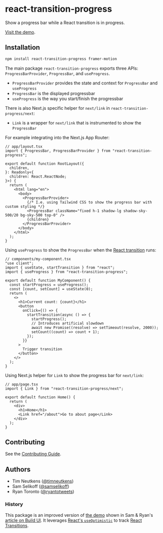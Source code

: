 # react-transition-progress

Show a progress bar while a React transition is in progress.

[Visit the demo](https://react-transition-progress.vercel.app/).

## Installation

```bash
npm install react-transition-progress framer-motion
```

The main package `react-transition-progress` exports three APIs: `ProgressBarProvider`, `ProgressBar`, and `useProgress`.

- `ProgressBarProvider` provides the state and context for `ProgressBar` and `useProgress`
- `ProgressBar` is the displayed progressbar
- `useProgress` is the way you start/finish the progressbar

There is also Next.js specific helper for `next/link` in `react-transition-progress/next`:

- `Link` is a wrapper for `next/link` that is instrumented to show the `ProgressBar`

For example integrating into the Next.js App Router:

```tsx
// app/layout.tsx
import { ProgressBar, ProgressBarProvider } from "react-transition-progress";

export default function RootLayout({
  children,
}: Readonly<{
  children: React.ReactNode;
}>) {
  return (
    <html lang="en">
      <body>
        <ProgressBarProvider>
          {/* I.e. using Tailwind CSS to show the progress bar with custom styling */}
          <ProgressBar className="fixed h-1 shadow-lg shadow-sky-500/20 bg-sky-500 top-0" />
          {children}
        </ProgressBarProvider>
      </body>
    </html>
  );
}
```

Using `useProgress` to show the `ProgressBar` when the [React transition](https://react.dev/reference/react/useTransition#starttransition) runs:

```tsx
// components/my-component.tsx
"use client";
import { useState, startTransition } from "react";
import { useProgress } from "react-transition-progress";

export default function MyComponent() {
  const startProgress = useProgress();
  const [count, setCount] = useState(0);
  return (
    <>
      <h1>Current count: {count}</h1>
      <button
        onClick={() => {
          startTransition(async () => {
            startProgress();
            // Introduces artificial slowdown
            await new Promise((resolve) => setTimeout(resolve, 2000));
            setCount((count) => count + 1);
          });
        }}
      >
        Trigger transition
      </button>
    </>
  );
}
```

Using Next.js helper for `Link` to show the progress bar for `next/link`:

```tsx
// app/page.tsx
import { Link } from "react-transition-progress/next";

export default function Home() {
  return (
    <div>
      <h1>Home</h1>
      <Link href="/about">Go to about page</Link>
    </div>
  );
}
```

## Contributing

See the [Contributing Guide](./contributing.md).

## Authors

- Tim Neutkens ([@timneutkens](https://twitter.com/timneutkens))
- Sam Selikoff ([@samselikoff](https://twitter.com/samselikoff))
- Ryan Toronto ([@ryantotweets](https://twitter.com/ryantotweets))

### History

This package is an improved version of [the demo](https://buildui.com/posts/global-progress-in-nextjs) shown in Sam & Ryan's [article on Build UI](https://buildui.com/posts/global-progress-in-nextjs). It leverages [React's `useOptimistic`](https://react.dev/reference/react/useOptimistic) to track [React Transitions](https://react.dev/reference/react/useTransition).
